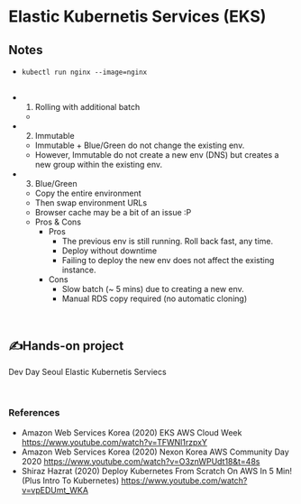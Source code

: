# Elastic Kubernetis Services (EKS)

## Notes 

  - `kubectl run nginx --image=nginx`

## 

  - 1) Rolling with additional batch
    -
  - 2) Immutable 
    - Immutable + Blue/Green do not change the existing env.
    - However, Immutable do not create a new env (DNS) but creates a new group within the existing env. 
  - 3) Blue/Green
    - Copy the entire environment 
    - Then swap environment URLs
    - Browser cache may be a bit of an issue :P
    - Pros & Cons
      - Pros
        - The previous env is still running. Roll back fast, any time. 
        - Deploy without downtime
        - Failing to deploy the new env does not affect the existing instance. 
      - Cons
        - Slow batch (~ 5 mins) due to creating a new env.
        - Manual RDS copy required (no automatic cloning)



<br>

## ✍️Hands-on project   

  Dev Day Seoul Elastic Kubernetis Serviecs 

<br>

### References

  - Amazon Web Services Korea (2020) EKS AWS Cloud Week https://www.youtube.com/watch?v=TFWNl1rzpxY
  - Amazon Web Services Korea (2020) Nexon Korea AWS Community Day 2020 https://www.youtube.com/watch?v=O3znWPUdt18&t=48s
  - Shiraz Hazrat (2020) Deploy Kubernetes From Scratch On AWS In 5 Min! (Plus Intro To Kubernetes) https://www.youtube.com/watch?v=vpEDUmt_WKA